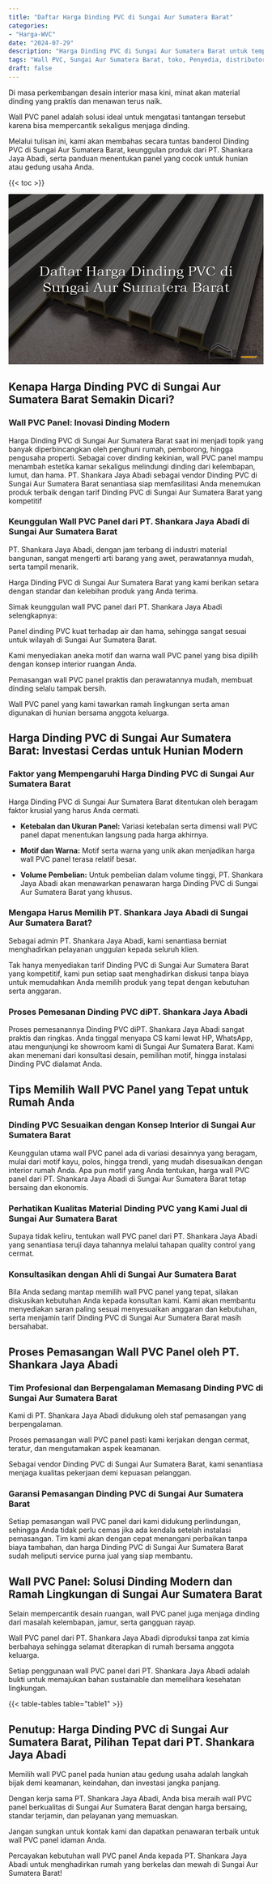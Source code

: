 ```yaml
---
title: "Daftar Harga Dinding PVC di Sungai Aur Sumatera Barat"
categories: 
- "Harga-WVC"
date: "2024-07-29"
description: "Harga Dinding PVC di Sungai Aur Sumatera Barat untuk tempat tinggal, kantor, dan toko. Material berkualitas, variasi motif, pilihan warna modern, dengan jasa penempatan oleh tenaga ahli profesional serta kepastian resmi!|Servis penjualan Dinding PVC di Sungai Aur Sumatera Barat bagi keperluan hunian, kantor, maupun ritel, beserta panel berkualitas dan penempatan oleh teknisi ahli dan garansi resmi.|Pilihan Dinding PVC di Sungai Aur Sumatera Barat yang andal bagi hunian, kantor, dan gerai, bersama panel unggulan dan pemasangan ditangani oleh tim berpengalaman dan kepastian resmi.|Penyediaan Dinding PVC di Sungai Aur Sumatera Barat bagi rumah, office, serta ritel, beserta panel berkualitas dan pemasangan oleh tim profesional, dilengkapi beserta jaminan resmi.}"
tags: "Wall PVC, Sungai Aur Sumatera Barat, toko, Penyedia, distributor"
draft: false
---
```


Di masa perkembangan desain interior masa kini, minat akan material dinding yang praktis dan menawan terus naik.

Wall PVC panel adalah solusi ideal untuk mengatasi tantangan tersebut karena bisa mempercantik sekaligus menjaga dinding.

Melalui tulisan ini, kami akan membahas secara tuntas banderol Dinding PVC di Sungai Aur Sumatera Barat, keunggulan produk dari PT. Shankara Jaya Abadi, serta panduan menentukan panel yang cocok untuk hunian atau gedung usaha Anda.

{{< toc >}}

![Daftar Harga Dinding PVC di Sungai Aur Sumatera Barat](/images/Harga-WVC/Daftar-Harga-Dinding-PVC-di-Sungai-Aur-Sumatera-Barat.png)


## Kenapa Harga Dinding PVC di Sungai Aur Sumatera Barat Semakin Dicari?

### Wall PVC Panel: Inovasi Dinding Modern

Harga Dinding PVC di Sungai Aur Sumatera Barat saat ini menjadi topik yang banyak diperbincangkan oleh penghuni rumah, pemborong, hingga pengusaha properti. Sebagai cover dinding kekinian, wall PVC panel mampu menambah estetika kamar sekaligus melindungi dinding dari kelembapan, lumut, dan hama. PT. Shankara Jaya Abadi sebagai vendor Dinding PVC di Sungai Aur Sumatera Barat senantiasa siap memfasilitasi Anda menemukan produk terbaik dengan tarif Dinding PVC di Sungai Aur Sumatera Barat yang kompetitif

### Keunggulan Wall PVC Panel dari PT. Shankara Jaya Abadi di Sungai Aur Sumatera Barat

PT. Shankara Jaya Abadi, dengan jam terbang di industri material bangunan, sangat mengerti arti barang yang awet, perawatannya mudah, serta tampil menarik.

Harga Dinding PVC di Sungai Aur Sumatera Barat yang kami berikan setara dengan standar dan kelebihan produk yang Anda terima.

Simak keunggulan wall PVC panel dari PT. Shankara Jaya Abadi selengkapnya:

Panel dinding PVC kuat terhadap air dan hama, sehingga sangat sesuai untuk wilayah di Sungai Aur Sumatera Barat.

Kami menyediakan aneka motif dan warna wall PVC panel yang bisa dipilih dengan konsep interior ruangan Anda.

Pemasangan wall PVC panel praktis dan perawatannya mudah, membuat dinding selalu tampak bersih.

Wall PVC panel yang kami tawarkan ramah lingkungan serta aman digunakan di hunian bersama anggota keluarga.

## Harga Dinding PVC di Sungai Aur Sumatera Barat: Investasi Cerdas untuk Hunian Modern

### Faktor yang Mempengaruhi Harga Dinding PVC di Sungai Aur Sumatera Barat

Harga Dinding PVC di Sungai Aur Sumatera Barat ditentukan oleh beragam faktor krusial yang harus Anda cermati.

- **Ketebalan dan Ukuran Panel:** Variasi ketebalan serta dimensi wall PVC panel dapat menentukan langsung pada harga akhirnya.

- **Motif dan Warna:** Motif serta warna yang unik akan menjadikan harga wall PVC panel terasa relatif besar.

- **Volume Pembelian:** Untuk pembelian dalam volume tinggi, PT. Shankara Jaya Abadi akan menawarkan penawaran harga Dinding PVC di Sungai Aur Sumatera Barat yang khusus.

### Mengapa Harus Memilih PT. Shankara Jaya Abadi di Sungai Aur Sumatera Barat?

Sebagai admin PT. Shankara Jaya Abadi, kami senantiasa berniat menghadirkan pelayanan unggulan kepada seluruh klien.

Tak hanya menyediakan tarif Dinding PVC di Sungai Aur Sumatera Barat yang kompetitif, kami pun setiap saat menghadirkan diskusi tanpa biaya untuk memudahkan Anda memilih produk yang tepat dengan kebutuhan serta anggaran.

### Proses Pemesanan Dinding PVC diPT. Shankara Jaya Abadi

Proses pemesanannya Dinding PVC diPT. Shankara Jaya Abadi sangat praktis dan ringkas. Anda tinggal menyapa CS kami lewat HP, WhatsApp, atau mengunjungi ke showroom kami di Sungai Aur Sumatera Barat. Kami akan menemani dari konsultasi desain, pemilihan motif, hingga instalasi Dinding PVC dialamat Anda.

## Tips Memilih Wall PVC Panel yang Tepat untuk Rumah Anda

### Dinding PVC Sesuaikan dengan Konsep Interior di Sungai Aur Sumatera Barat

Keunggulan utama wall PVC panel ada di variasi desainnya yang beragam, mulai dari motif kayu, polos, hingga trendi, yang mudah disesuaikan dengan interior rumah Anda. Apa pun motif yang Anda tentukan, harga wall PVC panel dari PT. Shankara Jaya Abadi di Sungai Aur Sumatera Barat tetap bersaing dan ekonomis.

### Perhatikan Kualitas Material Dinding PVC yang Kami Jual di Sungai Aur Sumatera Barat

Supaya tidak keliru, tentukan wall PVC panel dari PT. Shankara Jaya Abadi yang senantiasa teruji daya tahannya melalui tahapan quality control yang cermat.

### Konsultasikan dengan Ahli di Sungai Aur Sumatera Barat

Bila Anda sedang mantap memilih wall PVC panel yang tepat, silakan diskusikan kebutuhan Anda kepada konsultan kami. Kami akan membantu menyediakan saran paling sesuai menyesuaikan anggaran dan kebutuhan, serta menjamin tarif Dinding PVC di Sungai Aur Sumatera Barat masih bersahabat.

## Proses Pemasangan Wall PVC Panel oleh PT. Shankara Jaya Abadi

### Tim Profesional dan Berpengalaman Memasang Dinding PVC di Sungai Aur Sumatera Barat

Kami di PT. Shankara Jaya Abadi didukung oleh staf pemasangan yang berpengalaman.

Proses pemasangan wall PVC panel pasti kami kerjakan dengan cermat, teratur, dan mengutamakan aspek keamanan.

Sebagai vendor Dinding PVC di Sungai Aur Sumatera Barat, kami senantiasa menjaga kualitas pekerjaan demi kepuasan pelanggan.

### Garansi Pemasangan Dinding PVC di Sungai Aur Sumatera Barat

Setiap pemasangan wall PVC panel dari kami didukung perlindungan, sehingga Anda tidak perlu cemas jika ada kendala setelah instalasi pemasangan. Tim kami akan dengan cepat menangani perbaikan tanpa biaya tambahan, dan harga Dinding PVC di Sungai Aur Sumatera Barat sudah meliputi service purna jual yang siap membantu.

## Wall PVC Panel: Solusi Dinding Modern dan Ramah Lingkungan di Sungai Aur Sumatera Barat

Selain mempercantik desain ruangan, wall PVC panel juga menjaga dinding dari masalah kelembapan, jamur, serta gangguan rayap.

Wall PVC panel dari PT. Shankara Jaya Abadi diproduksi tanpa zat kimia berbahaya sehingga selamat diterapkan di rumah bersama anggota keluarga.

Setiap penggunaan wall PVC panel dari PT. Shankara Jaya Abadi adalah bukti untuk memajukan bahan sustainable dan memelihara kesehatan lingkungan.

{{< table-tables table="table1" >}}

## Penutup: Harga Dinding PVC di Sungai Aur Sumatera Barat, Pilihan Tepat dari PT. Shankara Jaya Abadi

Memilih wall PVC panel pada hunian atau gedung usaha adalah langkah bijak demi keamanan, keindahan, dan investasi jangka panjang.

Dengan kerja sama PT. Shankara Jaya Abadi, Anda bisa meraih wall PVC panel berkualitas di Sungai Aur Sumatera Barat dengan harga bersaing, standar terjamin, dan pelayanan yang memuaskan.

Jangan sungkan untuk kontak kami dan dapatkan penawaran terbaik untuk wall PVC panel idaman Anda.

Percayakan kebutuhan wall PVC panel Anda kepada PT. Shankara Jaya Abadi untuk menghadirkan rumah yang berkelas dan mewah di Sungai Aur Sumatera Barat!